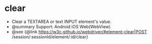 # clear

* Clear a TEXTAREA or text INPUT element's value.
* @summary Support: Android iOS Web(WebView)
* @see {@link https://w3c.github.io/webdriver/#element-clear|POST /session/:sessionId/element/:id/clear}
